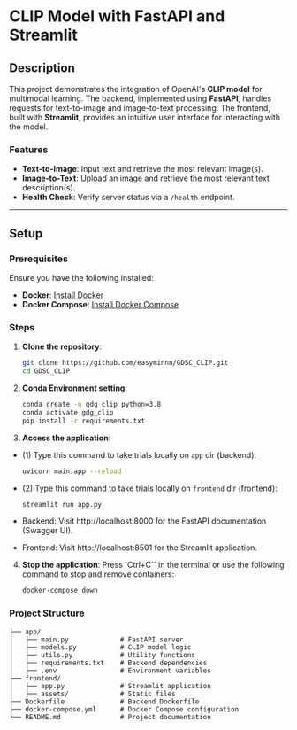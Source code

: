 # CLIP Model with FastAPI and Streamlit

## Description

This project demonstrates the integration of OpenAI's **CLIP model** for multimodal learning. The backend, implemented using **FastAPI**, handles requests for text-to-image and image-to-text processing. The frontend, built with **Streamlit**, provides an intuitive user interface for interacting with the model.

### Features

- **Text-to-Image**: Input text and retrieve the most relevant image(s).
- **Image-to-Text**: Upload an image and retrieve the most relevant text description(s).
- **Health Check**: Verify server status via a `/health` endpoint.

---

## Setup

### Prerequisites

Ensure you have the following installed:

- **Docker**: [Install Docker](https://docs.docker.com/get-docker/)
- **Docker Compose**: [Install Docker Compose](https://docs.docker.com/compose/install/)

### Steps

1. **Clone the repository**:

   ```bash
   git clone https://github.com/easyminnn/GDSC_CLIP.git
   cd GDSC_CLIP
   ```

2. **Conda Environment setting**:

   ```bash
   conda create -n gdg_clip python=3.8
   conda activate gdg_clip
   pip install -r requirements.txt
   ```

3. **Access the application**:

- (1) Type this command to take trials locally on `app` dir (backend): 
   ```bash
   uvicorn main:app --reload
   ```
- (2) Type this command to take trials locally on `frontend` dir (frontend):
   ```bash
   streamlit run app.py
   ```

- Backend: Visit http://localhost:8000 for the FastAPI documentation (Swagger UI).
- Frontend: Visit http://localhost:8501 for the Streamlit application.



4. **Stop the application**: Press `Ctrl+C`` in the terminal or use the following command to stop and remove containers:

   ```bash
   docker-compose down
   ```

### Project Structure

```project_root/
├── app/
│   ├── main.py             # FastAPI server
│   ├── models.py           # CLIP model logic
│   ├── utils.py            # Utility functions
│   ├── requirements.txt    # Backend dependencies
│   ├── .env                # Environment variables
├── frontend/
│   ├── app.py              # Streamlit application
│   ├── assets/             # Static files
├── Dockerfile              # Backend Dockerfile
├── docker-compose.yml      # Docker Compose configuration
└── README.md               # Project documentation
```
